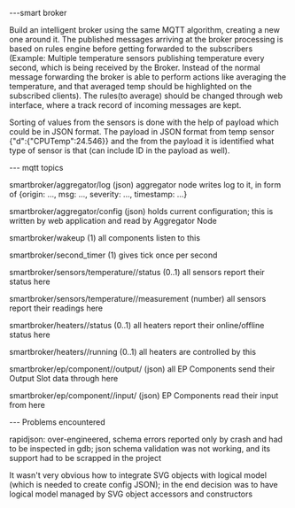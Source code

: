 ---smart broker 

Build an intelligent broker using the same MQTT algorithm, creating a new one around it. 
The published messages arriving at the broker processing is based on rules engine before getting forwarded to the subscribers (Example: Multiple temperature sensors publishing temperature every second, which is being received by the Broker.
Instead of the normal message forwarding the broker is able to perform actions like averaging the temperature, and that averaged temp should be highlighted on the subscribed clients).
The rules(to average) should be changed through web interface, where a track record of incoming messages are kept.

Sorting of values from the sensors is done with the help of payload which could be in JSON format.
The payload in JSON format from temp sensor {"d":{"CPUTemp":24.546}​} and the from the payload it is identified what type of sensor is that (can include ID in the payload as well).

--- mqtt topics

smartbroker/aggregator/log (json)
  aggregator node writes log to it, in form of
  {origin: ..., msg: ..., severity: ..., timestamp: ...}

smartbroker/aggregator/config (json)
  holds current configuration; this is written by web application 
  and read by Aggregator Node

smartbroker/wakeup (1)
  all components listen to this

smartbroker/second_timer (1)
  gives tick once per second

smartbroker/sensors/temperature//status (0..1)
  all sensors report their status here

smartbroker/sensors/temperature//measurement (number)
  all sensors report their readings here

smartbroker/heaters//status (0..1)
  all heaters report their online/offline status here

smartbroker/heaters//running (0..1)
  all heaters are controlled by this

smartbroker/ep/component//output/ (json)
  all EP Components send their Output Slot data through here

smartbroker/ep/component//input/ (json)
  EP Components read their input from here

--- Problems encountered


rapidjson: over-engineered, schema errors reported only by crash and
had to be inspected in gdb; json schema validation was not working,
and its support had to be scrapped in the project

It wasn't very obvious how to integrate SVG objects with logical
model (which is needed to create config JSON); in the end decision
was to have logical model managed by SVG object accessors and
constructors
